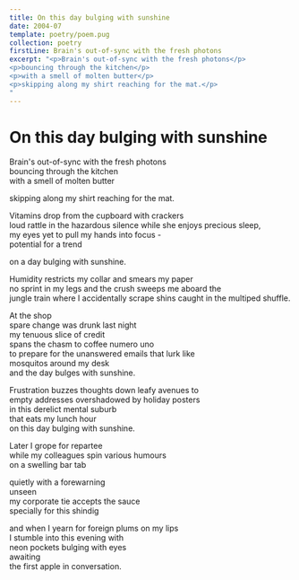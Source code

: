 ```yaml
---
title: On this day bulging with sunshine
date: 2004-07
template: poetry/poem.pug
collection: poetry
firstLine: Brain's out-of-sync with the fresh photons
excerpt: "<p>Brain's out-of-sync with the fresh photons</p>
<p>bouncing through the kitchen</p>
<p>with a smell of molten butter</p>
<p>skipping along my shirt reaching for the mat.</p>
"
---
```


# On this day bulging with sunshine

Brain's out-of-sync with the fresh photons  
bouncing through the kitchen  
with a smell of molten butter  
   
skipping along my shirt reaching for the mat.  
   
Vitamins drop from the cupboard with crackers  
loud rattle in the hazardous silence while she enjoys precious sleep,  
my eyes yet to pull my hands into focus -  
potential for a trend  
   
on a day bulging with sunshine.  
   
Humidity restricts my collar and smears my paper  
no sprint in my legs and the crush sweeps me aboard the  
jungle train where I accidentally scrape shins caught in the multiped shuffle.  
   
At the shop  
spare change was drunk last night  
my tenuous slice of credit  
spans the chasm to coffee numero uno  
to prepare for the unanswered emails that lurk like  
mosquitos around my desk  
and the day bulges with sunshine.  
   
Frustration buzzes thoughts down leafy avenues to  
empty addresses overshadowed by holiday posters  
in this derelict mental suburb  
that eats my lunch hour  
on this day bulging with sunshine.  
   
Later I grope for repartee  
while my colleagues spin various humours  
on a swelling bar tab  
   
quietly with a forewarning  
unseen  
my corporate tie accepts the sauce  
specially for this shindig  
   
and when I yearn for foreign plums on my lips  
I stumble into this evening with  
neon pockets bulging with eyes  
awaiting  
the first apple in conversation.  
